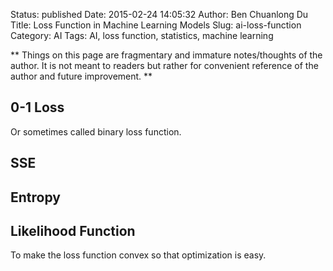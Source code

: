 Status: published
Date: 2015-02-24 14:05:32
Author: Ben Chuanlong Du
Title: Loss Function in Machine Learning Models
Slug: ai-loss-function
Category: AI
Tags: AI, loss function, statistics, machine learning

**
Things on this page are fragmentary and immature notes/thoughts of the author. 
It is not meant to readers but rather for convenient reference of the author and future improvement.
**
 

## 0-1 Loss 

Or sometimes called binary loss function.

## SSE

## Entropy

## Likelihood Function

To make the loss function convex so that optimization is easy.

